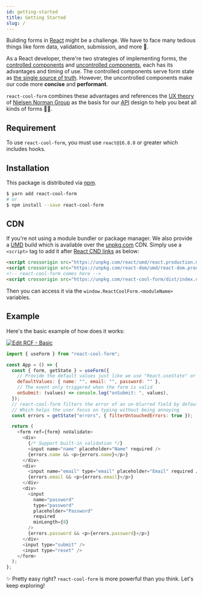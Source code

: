 ```yaml
---
id: getting-started
title: Getting Started
slug: /
---
```


Building forms in [React](https://reactjs.org) might be a challenge. We have to face many tedious things like form data, validation, submission, and more 🤯.

As a React developer, there're two strategies of implementing forms, the [controlled components](https://reactjs.org/docs/forms.html#controlled-components) and [uncontrolled components](https://reactjs.org/docs/uncontrolled-components.html), each has its advantages and timing of use. The controlled components serve form state as [the single source of truth](https://en.wikipedia.org/wiki/Single_source_of_truth). However, the uncontrolled components make our code more **concise** and **performant**.

`react-cool-form` combines these advantages and references the [UX theory](https://www.nngroup.com/articles/errors-forms-design-guidelines) of [Nielsen Norman Group](https://www.nngroup.com) as the basis for our [API](./docs/use-form) design to help you beat all kinds of forms 👊🏻.

## Requirement

To use `react-cool-form`, you must use `react@16.8.0` or greater which includes hooks.

## Installation

This package is distributed via [npm](https://www.npmjs.com/package/react-cool-form).

```sh
$ yarn add react-cool-form
# or
$ npm install --save react-cool-form
```

## CDN

If you're not using a module bundler or package manager. We also provide a [UMD](https://github.com/umdjs/umd) build which is available over the [unpkg.com](https://unpkg.com) CDN. Simply use a `<script>` tag to add it after [React CND links](https://reactjs.org/docs/cdn-links.html) as below:

<!-- prettier-ignore-start -->
```html
<script crossorigin src="https://unpkg.com/react/umd/react.production.min.js"></script>
<script crossorigin src="https://unpkg.com/react-dom/umd/react-dom.production.min.js"></script>
<!-- react-cool-form comes here -->
<script crossorigin src="https://unpkg.com/react-cool-form/dist/index.umd.production.min.js"></script>
```
<!-- prettier-ignore-end -->

Then you can access it via the `window.ReactCoolForm.<moduleName>` variables.

## Example

Here's the basic example of how does it works:

[![Edit RCF - Basic](https://codesandbox.io/static/img/play-codesandbox.svg)](https://codesandbox.io/s/rcf-basic-jq93g?fontsize=14&hidenavigation=1&theme=dark)

```js
import { useForm } from "react-cool-form";

const App = () => {
  const { form, getState } = useForm({
    // Provide the default values just like we use "React.useState" or "React.useReducer"
    defaultValues: { name: "", email: "", password: "" },
    // The event only triggered when the form is valid
    onSubmit: (values) => console.log("onSubmit: ", values),
  });
  // react-cool-form filters the error of an un-blurred field by default (via the "filterUntouchedErrors" option)
  // Which helps the user focus on typing without being annoying
  const errors = getState("errors", { filterUntouchedErrors: true });

  return (
    <form ref={form} noValidate>
      <div>
        {/* Support built-in validation */}
        <input name="name" placeholder="Name" required />
        {errors.name && <p>{errors.name}</p>}
      </div>
      <div>
        <input name="email" type="email" placeholder="Email" required />
        {errors.email && <p>{errors.email}</p>}
      </div>
      <div>
        <input
          name="password"
          type="password"
          placeholder="Password"
          required
          minLength={8}
        />
        {errors.password && <p>{errors.password}</p>}
      </div>
      <input type="submit" />
      <input type="reset" />
    </form>
  );
};
```

✨ Pretty easy right? `react-cool-form` is more powerful than you think. Let's keep exploring!
